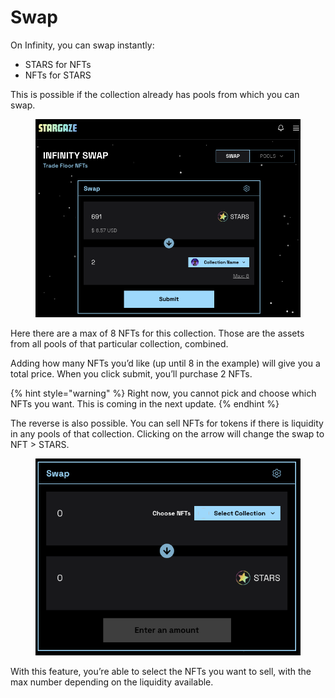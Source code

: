 # Swap

On Infinity, you can swap instantly:

* STARS for NFTs
* NFTs for STARS

This is possible if the collection already has pools from which you can swap.

<figure><img src="../../.gitbook/assets/image (2) (1) (1).png" alt=""><figcaption></figcaption></figure>

Here there are a max of 8 NFTs for this collection. Those are the assets from all pools of that particular collection, combined.

Adding how many NFTs you’d like (up until 8 in the example) will give you a total price. When you click submit, you’ll purchase 2 NFTs.&#x20;

{% hint style="warning" %}
Right now, you cannot pick and choose which NFTs you want. This is coming in the next update.
{% endhint %}

The reverse is also possible. You can sell NFTs for tokens if there is liquidity in any pools of that collection. Clicking on the arrow will change the swap to NFT > STARS.

<figure><img src="../../.gitbook/assets/image (11).png" alt=""><figcaption></figcaption></figure>

With this feature, you’re able to select the NFTs you want to sell, with the max number depending on the liquidity available.
